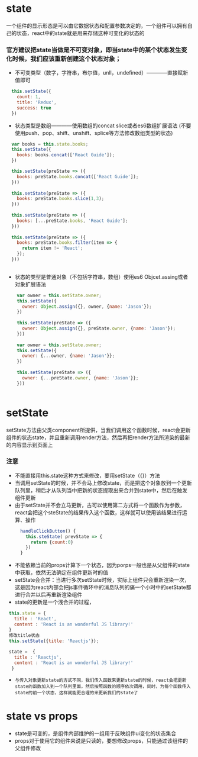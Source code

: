 # state
一个组件的显示形态是可以由它数据状态和配置参数决定的，一个组件可以拥有自己的状态，react中的state就是用来存储这种可变化的状态的

### 官方建议把state当做是不可变对象，即当state中的某个状态发生变化时候，我们应该重新创建这个状态对象；
* 不可变类型（数字，字符串，布尔值，unll，undefined）————直接赋新值即可
```js
  this.setState({
    count: 1,
    title: 'Redux',
    success: true
  })
```
* 状态类型是数组————使用数组的concat slice或者es6数组扩展语法 (不要使用push、pop、shift、unshift、splice等方法修改数组类型的状态)
```js
  var books = this.state.books; 
  this.setState({
    books: books.concat(['React Guide']);
  })

  this.setState(preState => ({
    books: preState.books.concat(['React Guide']);
  }))
  
  this.setState(preState => ({
    books: preState.books.slice(1,3);
  }))
  
  this.setState(preState => ({
    books: [...preState.books, 'React Guide'];
  }))
  
  this.setState(preState => ({
    books: preState.books.filter(item => {
      return item != 'React'; 
    });
  }))
  
```
* 状态的类型是普通对象（不包括字符串，数组）使用es6 Objcet.assing或者对象扩展语法
```js
    var owner = this.setState.owner;
    this.setState({
      owner: Object.assign({}, owner, {name: 'Jason'});
    })
    
    this.setState(preState => ({
      owner: Object.assign({}, preState.owner, {name: 'Jason'});
    }))
    
    var owner = this.setState.owner;
    this.setState({
      owner: {...owner, {name: 'Jason'}};
    })
  
    this.setState(preState => ({
      owner: {...preState.owner, {name: 'Jason'}};
    }))
  
```






# setState
setState方法由父类component所提供，当我们调用这个函数时候，react会更新组件的状态state，并且重新调用render方法，然后再把render方法所渲染的最新的内容显示到页面上

### 注意
* 不能直接用this.state这种方式来修改，要用setState（{}）方法
* 当调用setState的时候，并不会马上修改state，而是把这个对象放到一个更新队列里，稍后才从队列当中把新的状态提取出来合并到state中，然后在触发组件更新
* 由于setState并不会立马更新，古可以使用第二方式将一个函数作为参数，react会把这个steState的结果传入这个函数，这样就可以使用该结果进行运算、操作
  ```js
    handleClickButton() {
      this.steState( prevState => {
        return {count:0} 
      })
    }
  ```
 * 不能依赖当前的props计算下一个状态，因为porps一般也是从父组件的state中获取，依然无法确定在组件更新时的值
 * setState会合并：当进行多次setState时候，实际上组件只会重新渲染一次，这是因为react内部会把js事件循环中的消息队列的痛一个小时中的setState都进行合并以后再重新渲染组件
 * state的更新是一个浅合并的过程，
 ```js
  this.state = {
    title : 'React',
    content : 'React is an wonderful JS library!'
  }
  修改title状态
  this.setState({title: 'Reactjs'});
  
  state =  {
    title : 'Reactjs',
    content : 'React is an wonderful JS library!'
   }
 ```
 * `与传入对象更新state的方式不同，我们传入函数来更新state的时候，react会把更新state的函数加入到一个队列里面，然后按照函数的顺序依次调用，同时，为每个函数传入state的前一个状态，这样就能更合理的来更新我们的state了`
 
 
 # state vs props
 * state是可变的，是组件内部维护的一组用于反映组件ui变化的状态集合
 * props对于使用它的组件来说是只读的，要想修改props，只能通过该组件的父组件修改
 

